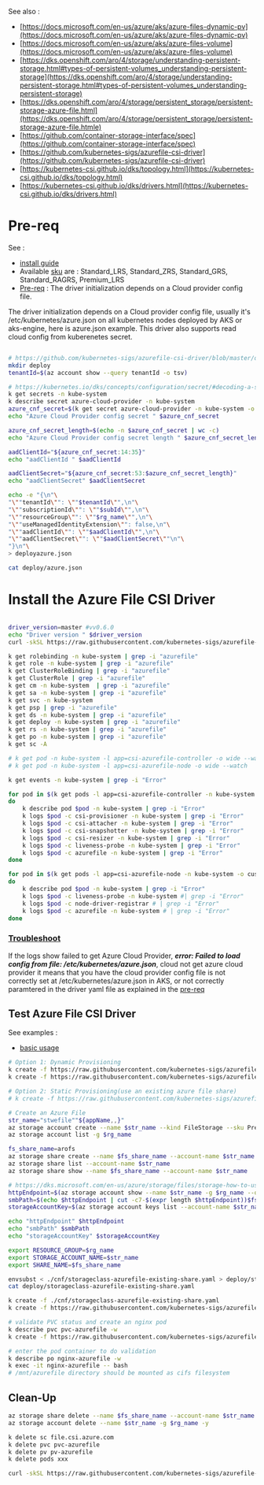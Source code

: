 See also :

- [https://docs.microsoft.com/en-us/azure/aks/azure-files-dynamic-pv](https://docs.microsoft.com/en-us/azure/aks/azure-files-dynamic-pv)
- [https://docs.microsoft.com/en-us/azure/aks/azure-files-volume](https://docs.microsoft.com/en-us/azure/aks/azure-files-volume)
- [https://dks.openshift.com/aro/4/storage/understanding-persistent-storage.html#types-of-persistent-volumes_understanding-persistent-storage](https://dks.openshift.com/aro/4/storage/understanding-persistent-storage.html#types-of-persistent-volumes_understanding-persistent-storage)
- [https://dks.openshift.com/aro/4/storage/persistent_storage/persistent-storage-azure-file.html](https://dks.openshift.com/aro/4/storage/persistent_storage/persistent-storage-azure-file.htmle)
- [https://github.com/container-storage-interface/spec](https://github.com/container-storage-interface/spec)
- [https://github.com/kubernetes-sigs/azurefile-csi-driver](https://github.com/kubernetes-sigs/azurefile-csi-driver)
- [https://kubernetes-csi.github.io/dks/topology.html](https://kubernetes-csi.github.io/dks/topology.html)
- [https://kubernetes-csi.github.io/dks/drivers.html](https://kubernetes-csi.github.io/dks/drivers.html)

# Pre-req

See :
- [install guide](https://github.com/kubernetes-sigs/azurefile-csi-driver/blob/master/dks/install-azurefile-csi-driver.md)
- Available [sku](https://github.com/kubernetes-sigs/azurefile-csi-driver/blob/master/dks/driver-parameters.md) are : Standard_LRS, Standard_ZRS, Standard_GRS, Standard_RAGRS, Premium_LRS
- [Pre-req](https://github.com/kubernetes-sigs/azurefile-csi-driver#prerequisite) : The driver initialization depends on a Cloud provider config file.

The driver initialization depends on a Cloud provider config file, usually it's /etc/kubernetes/azure.json on all kubernetes nodes deployed by AKS or aks-engine, here is azure.json example. This driver also supports read cloud config from kuberenetes secret.

```sh

# https://github.com/kubernetes-sigs/azurefile-csi-driver/blob/master/dks/read-from-secret.md
mkdir deploy
tenantId=$(az account show --query tenantId -o tsv)

# https://kubernetes.io/dks/concepts/configuration/secret/#decoding-a-secret
k get secrets -n kube-system
k describe secret azure-cloud-provider -n kube-system
azure_cnf_secret=$(k get secret azure-cloud-provider -n kube-system -o jsonpath="{.data.cloud-config}" | base64 --decode)
echo "Azure Cloud Provider config secret " $azure_cnf_secret

azure_cnf_secret_length=$(echo -n $azure_cnf_secret | wc -c)
echo "Azure Cloud Provider config secret length " $azure_cnf_secret_length

aadClientId="${azure_cnf_secret:14:35}"
echo "aadClientId " $aadClientId

aadClientSecret="${azure_cnf_secret:53:$azure_cnf_secret_length}"
echo "aadClientSecret" $aadClientSecret

echo -e "{\n"\
"\""tenantId\"": \""$tenantId\"",\n"\
"\""subscriptionId\"": \""$subId\"",\n"\
"\""resourceGroup\"": \""$rg_name\"",\n"\
"\""useManagedIdentityExtension\"": false,\n"\
"\""aadClientId\"": \""$aadClientId\"",\n"\
"\""aadClientSecret\"": \""$aadClientSecret\""\n"\
"}\n"\
> deployazure.json

cat deploy/azure.json

```


# Install the Azure File CSI Driver

```sh

driver_version=master #vv0.6.0
echo "Driver version " $driver_version
curl -skSL https://raw.githubusercontent.com/kubernetes-sigs/azurefile-csi-driver/$driver_version/deploy/install-driver.sh | bash -s $driver_version --

k get rolebinding -n kube-system | grep -i "azurefile"
k get role -n kube-system | grep -i "azurefile"
k get ClusterRoleBinding | grep -i "azurefile"
k get ClusterRole | grep -i "azurefile"
k get cm -n kube-system  | grep -i "azurefile"
k get sa -n kube-system | grep -i "azurefile"
k get svc -n kube-system
k get psp | grep -i "azurefile"
k get ds -n kube-system | grep -i "azurefile"
k get deploy -n kube-system | grep -i "azurefile"
k get rs -n kube-system | grep -i "azurefile"
k get po -n kube-system | grep -i "azurefile"
k get sc -A

# k get pod -n kube-system -l app=csi-azurefile-controller -o wide --watch 
# k get pod -n kube-system -l app=csi-azurefile-node -o wide --watch 

k get events -n kube-system | grep -i "Error" 

for pod in $(k get pods -l app=csi-azurefile-controller -n kube-system -o custom-columns=:metadata.name)
do
	k describe pod $pod -n kube-system | grep -i "Error"
	k logs $pod -c csi-provisioner -n kube-system | grep -i "Error"
    k logs $pod -c csi-attacher -n kube-system | grep -i "Error"
    k logs $pod -c csi-snapshotter -n kube-system | grep -i "Error"
    k logs $pod -c csi-resizer -n kube-system | grep -i "Error"
    k logs $pod -c liveness-probe -n kube-system | grep -i "Error"
    k logs $pod -c azurefile -n kube-system | grep -i "Error"
done

for pod in $(k get pods -l app=csi-azurefile-node -n kube-system -o custom-columns=:metadata.name)
do
	k describe pod $pod -n kube-system | grep -i "Error"
    k logs $pod -c liveness-probe -n kube-system #| grep -i "Error"
    k logs $pod -c node-driver-registrar # | grep -i "Error"
    k logs $pod -c azurefile -n kube-system # | grep -i "Error"
done


```
### [Troubleshoot](https://github.com/kubernetes-sigs/azurefile-csi-driver/blob/master/dks/csi-debug.md)

If the logs show failed to get Azure Cloud Provider, ***error: Failed to load config from file: /etc/kubernetes/azure.json***, cloud not get azure cloud provider
it means that you have the cloud provider config file is not correctly set at /etc/kubernetes/azure.json in AKS, or not correctly paramtered in the driver yaml file as explained in the [pre-req](#Pre-req)


## Test Azure File CSI Driver
See examples :
- [basic usage](https://github.com/kubernetes-sigs/azurefile-csi-driver/blob/master/deploy/example/e2e_usage.md)


```sh
# Option 1: Dynamic Provisioning
k create -f https://raw.githubusercontent.com/kubernetes-sigs/azurefile-csi-driver/master/deploy/example/storageclass-azurefile-csi.yaml
k create -f https://raw.githubusercontent.com/kubernetes-sigs/azurefile-csi-driver/master/deploy/example/pvc-azurefile-csi.yaml

# Option 2: Static Provisioning(use an existing azure file share)
# k create -f https://raw.githubusercontent.com/kubernetes-sigs/azurefile-csi-driver/master/deploy/example/storageclass-azurefile-existing-share.yaml

# Create an Azure File
str_name="stwefile""${appName,,}"
az storage account create --name $str_name --kind FileStorage --sku Premium_ZRS --lkation $lkation -g $rg_name 
az storage account list -g $rg_name

fs_share_name=arofs
az storage share create --name $fs_share_name --account-name $str_name
az storage share list --account-name $str_name
az storage share show --name $fs_share_name --account-name $str_name

# https://dks.microsoft.com/en-us/azure/storage/files/storage-how-to-use-files-linux
httpEndpoint=$(az storage account show --name $str_name -g $rg_name --query "primaryEndpoints.file" | tr -d '"')
smbPath=$(echo $httpEndpoint | cut -c7-$(expr length $httpEndpoint))$fs_share_name
storageAccountKey=$(az storage account keys list --account-name $str_name -g $rg_name --query "[0].value" | tr -d '"')

echo "httpEndpoint" $httpEndpoint 
echo "smbPath" $smbPath 
echo "storageAccountKey" $storageAccountKey 

export RESOURCE_GROUP=$rg_name
export STORAGE_ACCOUNT_NAME=$str_name
export SHARE_NAME=$fs_share_name

envsubst < ./cnf/storageclass-azurefile-existing-share.yaml > deploy/storageclass-azurefile-existing-share.yaml
cat deploy/storageclass-azurefile-existing-share.yaml

k create -f ./cnf/storageclass-azurefile-existing-share.yaml
k create -f https://raw.githubusercontent.com/kubernetes-sigs/azurefile-csi-driver/master/deploy/example/pvc-azurefile-csi.yaml

# validate PVC status and create an nginx pod
k describe pvc pvc-azurefile -w
k create -f https://raw.githubusercontent.com/kubernetes-sigs/azurefile-csi-driver/master/deploy/example/nginx-pod-azurefile.yaml

# enter the pod container to do validation
k describe po nginx-azurefile -w
k exec -it nginx-azurefile -- bash
# /mnt/azurefile directory should be mounted as cifs filesystem

```

## Clean-Up
```sh
az storage share delete --name $fs_share_name --account-name $str_name
az storage account delete --name $str_name -g $rg_name -y

k delete sc file.csi.azure.com
k delete pvc pvc-azurefile
k delete pv pv-azurefile
k delete pods xxx

curl -skSL https://raw.githubusercontent.com/kubernetes-sigs/azurefile-csi-driver/$driver_version/deploy/uninstall-driver.sh | bash -s --

```
